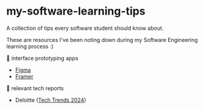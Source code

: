 # my-software-learning-tips
A collection of tips every software student should know about.

These are resources I've been noting down during my Software Engineering learning process :)

:construction: interface prototyping apps
- [Figma](https://www.figma.com/)
- [Framer](https://www.framer.com/)


:newspaper: relevant tech reports
- Deloitte ([Tech Trends 2024]([https://www2.deloitte.com/content/dam/Deloitte/br/Documents/technology/Deloitte_Tech-Trends-2023.pdf](https://www2.deloitte.com/ro/en/pages/about-deloitte/articles/deloitte-tech-trends-2024.html)https://www2.deloitte.com/ro/en/pages/about-deloitte/articles/deloitte-tech-trends-2024.html))
